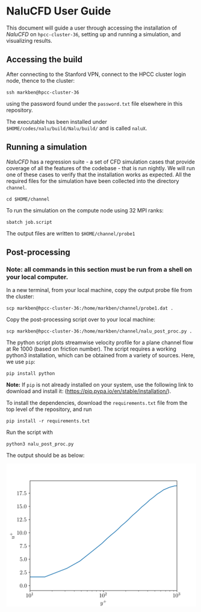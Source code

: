 # NaluCFD User Guide
This document will guide a user through accessing the installation of _NaluCFD_ on `hpcc-cluster-36`, setting up and running a simulation, and visualizing results.

## Accessing the build

After connecting to the Stanford VPN, connect to the HPCC cluster login node, thence to the cluster:

```
ssh markben@hpcc-cluster-36
```

using the password found under the `password.txt` file elsewhere in this repository. 

The executable has been installed under `$HOME/codes/nalu/build/Nalu/build/` and is called `naluX`.

## Running a simulation

_NaluCFD_ has a regression suite - a set of CFD simulation cases that provide coverage of all the features of the codebase - that is run nightly. We will run one of 
these cases to verify that the installation works as expected. All the required files for the simulation have been collected into the directory `channel`. 

```
cd $HOME/channel
```

To run the simulation on the compute node using 32 MPI ranks:

```
sbatch job.script
```

The output files are written to `$HOME/channel/probe1`

## Post-processing 
### Note: all commands in this section must be run from a shell on your local computer.

In a new terminal, from your local machine, copy the output probe file from the cluster:

```
scp markben@hpcc-cluster-36:/home/markben/channel/probe1.dat .
```

Copy the post-processing script over to your local machine:

```
scp markben@hpcc-cluster-36:/home/markben/channel/nalu_post_proc.py .
```

The python script plots streamwise velocity profile for a plane channel flow at Re 1000 (based on friction number). The script requires a working python3 installation, which can be obtained from a variety of sources. Here, we use `pip`:

```
pip install python
```

**Note:** If `pip` is not already installed on your system, use the following link to download and install it: (https://pip.pypa.io/en/stable/installation/).

To install the dependencies, download the `requirements.txt` file from the top level of the repository, and run

```
pip install -r requirements.txt
```

Run the script with 

```
python3 nalu_post_proc.py
```

The output should be as below:

![Streamwise velocity plot](https://github.com/mulligatawny/me344-sum2022-project/blob/main/uplus.png)
